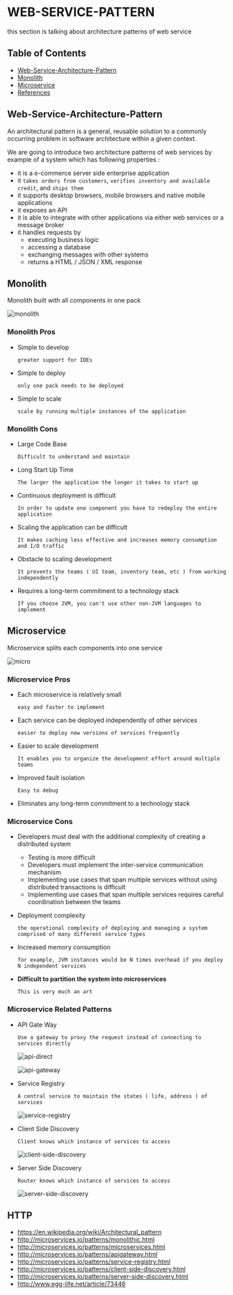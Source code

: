# WEB-SERVICE-PATTERN
this section is talking about architecture patterns of web service

## Table of Contents
- [Web-Service-Architecture-Pattern](#web-service-architecture-pattern)
- [Monolith](#monolith)
- [Microservice](#microservice)
- [References](#references)

## Web-Service-Architecture-Pattern
An architectural pattern is a general, reusable solution to a commonly occurring problem in software architecture within a given context.

We are going to introduce two architecture patterns of web services by example of a system which has following properties :

- it is a  e-commerce server side enterprise application
- it `takes orders from customers`, `verifies inventory and available credit`, and `ships them`
- it supports desktop browsers, mobile browsers and native mobile applications
- it exposes an API
- it is able to integrate with other applications via either web services or a message broker
- it handles requests by
  - executing business logic
  - accessing a database
  - exchanging messages with other systems
  - returns a HTML / JSON / XML response

## Monolith
Monolith built with all components in one pack

![monolith](./images/monolith-00.jpg)

### Monolith Pros
- Simple to develop

  `greater support for IDEs`

- Simple to deploy

  `only one pack needs to be deployed`

- Simple to scale

  `scale by running multiple instances of the application`

### Monolith Cons
- Large Code Base

  `Difficult to understand and maintain`

- Long Start Up Time

  `The larger the application the longer it takes to start up`

- Continuous deployment is difficult

  `In order to update one component you have to redeploy the entire application`

- Scaling the application can be difficult

  `It makes caching less effective and increases memory consumption and I/O traffic`

- Obstacle to scaling development

  `It prevents the teams ( UI team, inventory team, etc ) from working independently`

- Requires a long-term commitment to a technology stack

  `If you choose JVM, you can't use other non-JVM languages to implement`

## Microservice
Microservice splits each components into one service

![micro](./images/micro-00.jpg)

### Microservice Pros
- Each microservice is relatively small

  `easy and faster to implement`

- Each service can be deployed independently of other services

  `easier to deploy new versions of services frequently`

- Easier to scale development

  `It enables you to organize the development effort around multiple teams`

- Improved fault isolation

  `Easy to debug`

- Eliminates any long-term commitment to a technology stack

### Microservice Cons

- Developers must deal with the additional complexity of creating a distributed system

  - Testing is more difficult
  - Developers must implement the inter-service communication mechanism
  - Implementing use cases that span multiple services without using distributed transactions is difficult
  - Implementing use cases that span multiple services requires careful coordination between the teams


- Deployment complexity

   `the operational complexity of deploying and managing a system comprised of many different service types`

- Increased memory consumption

   `for example, JVM instances would be N times overhead if you deploy N independent services`

- **Difficult to partition the system into microservices**

  `This is very much an art`

### Microservice Related Patterns

- API Gate Way

  `Use a gateway to proxy the request instead of connecting to services directly`

  ![api-direct](./images/api-gateway-00.jpg)

  ![api-gateway](./images/api-gateway-01.jpg)

- Service Registry

  `A central service to maintain the states ( life, address ) of services`

  ![service-registry](./images/service-registry-00.jpg)

- Client Side Discovery

  `Client knows which instance of services to access`

  ![client-side-discovery](http://microservices.io/i/servicediscovery/client-side-discovery.jpg)

- Server Side Discovery

  `Router knows which instance of services to access`

  ![server-side-discovery](http://microservices.io/i/servicediscovery/server-side-discovery.jpg)

## HTTP
- https://en.wikipedia.org/wiki/Architectural_pattern
- http://microservices.io/patterns/monolithic.html
- http://microservices.io/patterns/microservices.html
- http://microservices.io/patterns/apigateway.html
- http://microservices.io/patterns/service-registry.html
- http://microservices.io/patterns/client-side-discovery.html
- http://microservices.io/patterns/server-side-discovery.html
- http://www.egg-life.net/article/73446
